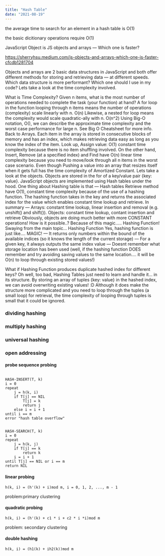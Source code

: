 ```yaml
---
title: "Hash Table"
date: "2021-08-19"
---
```

the average time to search for an element in a hash table is O(1)

the basic dicitionary operations require O(1)

JavaScript Object is 
JS objects and arrays — Which one is faster? 

https://sherryhsu.medium.com/js-objects-and-arrays-which-one-is-faster-cfcdb1281704

Objects and arrays are 2 basic data structures in JavaScript and both offer different methods for storing and retrieving data — at different speeds.
Which data structure is more performant? Which one should I use in my code? Lets take a look at the time complexity involved.

What is Time Complexity?
Given n items, what is the most number of operations needed to complete the task (your function) at hand?
A for loop in the function looping through n items means the number of operations (complexity) scale linearly with n. O(n)
Likewise, a nested for loop means the complexity would scale quadratic-ally with n. O(n^2)
Using Big-O notation, O(), we can describe the approximate time complexity and the worst case performance for large n. See Big O Cheatsheet for more info.
Back to Arrays. Each item in the array is stored in consecutive blocks of memory and has an index, which makes retrieving data easy as long as you know the index of the item.
Look up, Assign value: O(1) constant time complexity because there is no item shuffling involved. On the other hand, Insert, Remove (at a specified index) and Find have O(n) linear time complexity because you need to move/look through all n items in the worst case scenario. Even though Pushing a value into an array that resizes itself when it gets full has the time complexity of Amortized Constant.
Lets take a look at the objects. Objects are stored in the for of a key/value pair {key: value}. JavaScript objects are implemented using Hash tables under the hood. One thing about Hashing table is that — Hash tables Retrieve method have O(1), constant time complexity because of the use of a hashing function. The hashing function takes in the key and returns the associated index for the value which enables constant time lookup and retrieve.
In summary —
Arrays: constant time lookup, linear insertion and removal (e.g. unshift() and shift()).
Objects: constant time lookup, contant insertion and retrieve
Obviously, objects are doing much better with more CONSTANT operations! How is it possible..? Because of this magic….. Hashing Function!
Swaying from the main topic…
Hashing Function
Yes, hashing function is just like…. MAGIC!
— It returns only numbers within the bound of the available indices (so it knows the length of the current storage)
— For a given key, it always outputs the same index value
— Doesnt remember what storage location has been used (well, if the hashing function DOES remember and try avoiding saving values to the same location…. it will be O(n) to loop through existing stored values!)

What if Hashing Function produces duplicate hashed index for different keys?
Oh well, too bad, Hashing Tables just need to learn and handle it… in its structure. By storing an array of tuples {key: value} in the hashed index, we can avoid overwriting existing values! :D Although it does make the structure more complicated and you need to loop through the tuples (a small loop) for retrieval, the time complexity of looping through tuples is small that it could be ignored.

### dividing hashing

### multiply hashing

### universal hashing



### open addressing

#### probe sequence probing
```

HASH-INSERT(T, k)
i = 0
repeat
    j = h(k, i)
    if T[j] == NIL
        T[j] = k
        return j
    else i = i + 1
until i == m
error "hash table overflow"


HASH-SEARCH(T, k)
i = 0
repeat
    j = h(k, j)
    if T[j] == k
        return k
    i = i + 1
until T[j] == NIL or i == m
return NIL

```

#### linear probing

```
h(k, i) = (h'(k) + i)mod m, i = 0, 1, 2, ..., m - 1
```

problem:primary clustering

#### quadratic probing

```
h(k, i) = (h'(k) + c1 * i + c2 * i *i)mod m
```

problem: secondary clustering

#### double hashing

```
h(k, i) = (h1(k) + ih2(k))mod m
```

